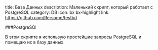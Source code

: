 ﻿title: База Данных
description: Маленький скрипт, который работает с PostgreSQL
category: DB
icon: bx bx-highlight
link: https://github.com/Rersome/testbd



###PostgreSQl

В этом скрипте я использую простейшие запросы PostgreSQL и помещаю их в базу данных.